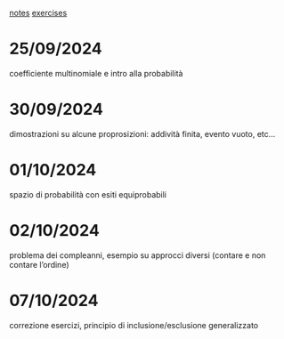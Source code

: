 [notes]([https://notability.com/n/0ZqsK_BeCDXuIQmxkCOTk7](https://notability.com/n/0ZqsK_BeCDXuIQmxkCOTk7))
[exercises]([https://notability.com/n/QL1VhUe_397quBUZl2XLI](https://notability.com/n/QL1VhUe_397quBUZl2XLI))

# 25/09/2024
coefficiente multinomiale e intro alla probabilità
# 30/09/2024
dimostrazioni su alcune proprosizioni: addività finita, evento vuoto, etc…
# 01/10/2024
spazio di probabilità con esiti equiprobabili
# 02/10/2024
problema dei compleanni, esempio su approcci diversi (contare e non contare l’ordine)
# 07/10/2024
correzione esercizi, principio di inclusione/esclusione generalizzato